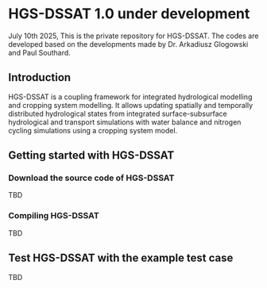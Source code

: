 # HGS-DSSAT 1.0 under development
July 10th 2025, 
This is the private repository for HGS-DSSAT. The codes are developed based on the developments made by Dr. Arkadiusz Glogowski and Paul Southard.
## Introduction
HGS-DSSAT is a coupling framework for integrated hydrological modelling and cropping system modelling. It allows updating spatially and temporally distributed hydrological states from integrated surface-subsurface hydrological and transport simulations with water balance and nitrogen cycling simulations using a cropping system model. 
## Getting started with HGS-DSSAT
### Download the source code of HGS-DSSAT
TBD

### Compiling HGS-DSSAT
TBD
## Test HGS-DSSAT with the example test case
TBD
